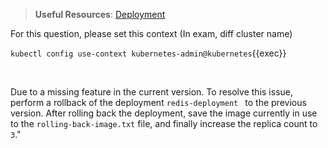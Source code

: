 
> <strong>Useful Resources</strong>: [Deployment](https://kubernetes.io/docs/concepts/workloads/controllers/deployment/)

For this question, please set this context (In exam, diff cluster name)

`kubectl config use-context kubernetes-admin@kubernetes`{{exec}}

<br>


Due to a missing feature in the current version. To resolve this issue, perform a rollback of the deployment `redis-deployment ` to the previous version. After rolling back the deployment, save the image currently in use to the `rolling-back-image.txt` file, and finally increase the replica count to `3`."